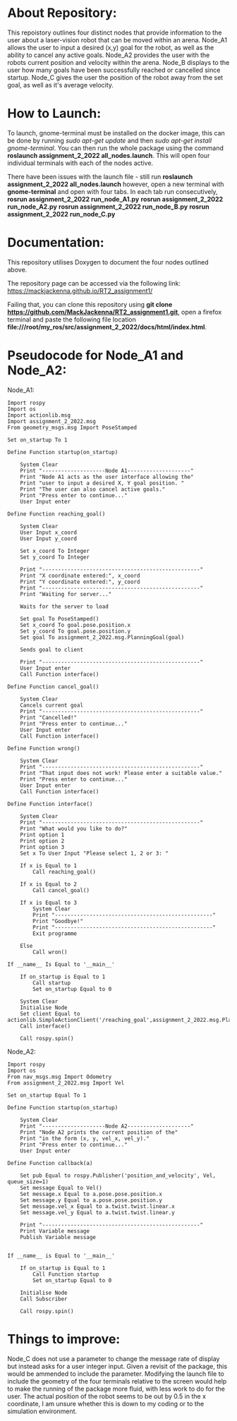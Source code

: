 # About Repository:
This repoistory outlines four distinct nodes that provide information to the user about a laser-vision robot that can be moved within an arena. Node_A1 allows the user to input a desired (x,y) goal for the robot, as well as the ability to cancel any active goals. Node_A2 provides the user with the robots current position and velocity within the arena. Node_B displays to the user how many goals have been successfully reached or cancelled since startup. Node_C gives the user the position of the robot away from the set goal, as well as it's average velocity.

# How to Launch:
To launch, gnome-terminal must be installed on the docker image, this can be done by running *sudo apt-get update* and then *sudo apt-get install gnome-terminal*. You can then run the whole package using the command **roslaunch assignment_2_2022 all_nodes.launch**. This will open four individual terminals with each of the nodes active.

There have been issues with the launch file - still run **roslaunch assignment_2_2022 all_nodes.launch** however, open a new terminal with **gnome-terminal** and open with four tabs. In each tab run consecutively, **rosrun assignment_2_2022 run_node_A1.py** **rosrun assignment_2_2022 run_node_A2.py** **rosrun assignment_2_2022 run_node_B.py** **rosrun assignment_2_2022 run_node_C.py**

# Documentation:

This repository utilises Doxygen to document the four nodes outlined above.

The repository page can be accessed via the following link: https://mackjackenna.github.io/RT2_assignment1/

Failing that, you can clone this repository using **git clone https://github.com/MackJackenna/RT2_assignment1.git**, open a firefox terminal and paste the following file location **file:///root/my_ros/src/assignment_2_2022/docs/html/index.html**.

# Pseudocode for Node_A1 and Node_A2:
Node_A1:

    Import rospy
    Import os
    Import actionlib.msg
    Import assignment_2_2022.msg
    From geometry_msgs.msg Import PoseStamped

    Set on_startup To 1
    
    Define Function startup(on_startup)
	
	    System Clear
	    Print "--------------------Node A1--------------------"
	    Print "Node A1 acts as the user interface allowing the"
	    Print "user to input a desired X, Y goal position. "
	    Print "The user can also cancel active goals."
	    Print "Press enter to continue..."
	    User Input enter

    Define Function reaching_goal()

	    System Clear
	    User Input x_coord
	    User Input y_coord

	    Set x_coord To Integer
	    Set y_coord To Integer

	    Print "--------------------------------------------------"
	    Print "X coordinate entered:", x_coord
	    Print "Y coordinate entered:", y_coord
	    Print "--------------------------------------------------"
	    Print "Waiting for server..."
	
	    Waits for the server to load

	    Set goal To PoseStamped()
	    Set x_coord To goal.pose.position.x
	    Set y_coord To goal.pose.position.y
	    Set goal To assignment_2_2022.msg.PlanningGoal(goal)

	    Sends goal to client

	    Print "--------------------------------------------------"
	    User Input enter
	    Call Function interface()

    Define Function cancel_goal()

	    System Clear
	    Cancels current goal
	    Print "--------------------------------------------------"
	    Print "Cancelled!"
	    Print "Press enter to continue..."
	    User Input enter
	    Call Function interface()

    Define Function wrong()
	
	    System Clear
	    Print "--------------------------------------------------"
	    Print "That input does not work! Please enter a suitable value."
	    Print "Press enter to continue..."
	    User Input enter
	    Call Function interface()

    Define Function interface()

	    System Clear
	    Print "--------------------------------------------------"
	    Print "What would you like to do?"
	    Print option 1
	    Print option 2
	    Print option 3
	    Set x To User Input "Please select 1, 2 or 3: "

	    If x is Equal to 1
		    Call reaching_goal()

	    If x is Equal to 2
		    Call cancel_goal()

	    If x is Equal to 3
		    System Clear
		    Print "--------------------------------------------------"
		    Print "Goodbye!"
		    Print "--------------------------------------------------"
		    Exit programme

	    Else
		    Call wron()

    If __name__ Is Equal to '__main__'
	
	    If on_startup is Equal to 1
		    Call startup
		    Set on_startup Equal to 0
	
	    System Clear
	    Initialise Node
	    Set client Equal to actionlib.SimpleActionClient('/reaching_goal',assignment_2_2022.msg.PlanningAction)
	    Call interface()

	    Call rospy.spin()
       
Node_A2:

    Import rospy
    Import os
    From nav_msgs.msg Import Odometry
    From assignment_2_2022.msg Import Vel

    Set on_startup Equal To 1
 
    Define Function startup(on_startup)
	
	    System Clear
	    Print "--------------------Node A2--------------------"
	    Print "Node A2 prints the current position of the"
	    Print "in the form (x, y, vel_x, vel_y)."
	    Print "Press enter to continue..."
	    User Input enter

    Define Function callback(a)
	
	    Set pub Equal to rospy.Publisher('position_and_velocity', Vel, queue_size=1)
	    Set message Equal to Vel()
	    Set message.x Equal to a.pose.pose.position.x
	    Set message.y Equal to a.pose.pose.position.y
	    Set message.vel_x Equal to a.twist.twist.linear.x
	    Set message.vel_y Equal to a.twist.twist.linear.y

	    Print "--------------------------------------------------"
	    Print Variable message
	    Publish Variable message


    If __name__ is Equal to '__main__'
	
	    If on_startup is Equal to 1
		    Call Function startup
		    Set on_startup Equal to 0
	
	    Initialise Node
	    Call Subscriber

	    Call rospy.spin()
	    
# Things to improve:
Node_C does not use a parameter to change the message rate of display but instead asks for a user integer input. Given a revisit of the package, this would be ammended to include the parameter.
Modifying the launch file to include the geometry of the four terminals relative to the screen would help to make the running of the package more fluid, with less work to do for the user.
The actual position of the robot seems to be out by 0.5 in the x coordinate, I am unsure whether this is down to my coding or to the simulation environment.

	
	
